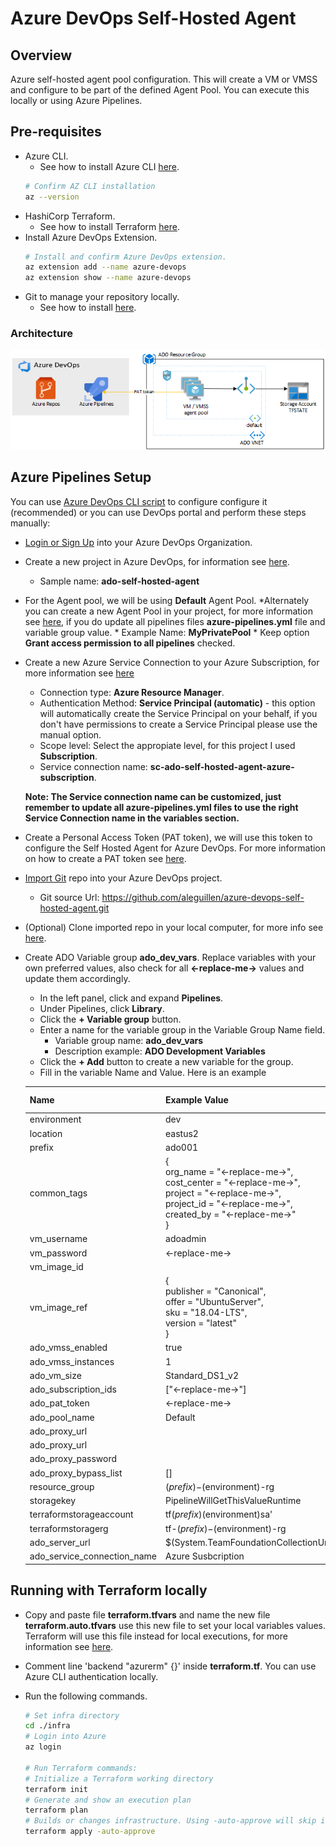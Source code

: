 # Azure DevOps Self-Hosted Agent

## Overview 
Azure self-hosted agent pool configuration. This will create a VM or VMSS and configure to be part of the defined Agent Pool. You can execute this locally or using Azure Pipelines.

## Pre-requisites

* Azure CLI.
    * See how to install Azure CLI [here](https://docs.microsoft.com/en-us/cli/azure/install-azure-cli?view=azure-cli-latest).
    ```bash
    # Confirm AZ CLI installation
    az --version
    ```
* HashiCorp Terraform.
    * See how to install Terraform [here](https://learn.hashicorp.com/terraform/azure/install_az).
* Install Azure DevOps Extension.
    ```bash
    # Install and confirm Azure DevOps extension.
    az extension add --name azure-devops
    az extension show --name azure-devops
    ```
* Git to manage your repository locally.
    *  See how to install [here](https://git-scm.com/downloads).

### Architecture 

![](/images/architecture.png)

## Azure Pipelines Setup

You can use [Azure DevOps CLI script](/infra/azure-pipelines.sh) to configure configure it (recommended) or you can use DevOps portal and perform these steps manually:

* [Login or Sign Up](https://dev.azure.com) into your Azure DevOps Organization.
* Create a new project in Azure DevOps, for information see [here](https://docs.microsoft.com/en-us/azure/devops/organizations/projects/create-project).
    * Sample name: **ado-self-hosted-agent**
* For the Agent pool, we will be using **Default** Agent Pool. 
    *Alternately you can create a new Agent Pool in your project, for more information see [here](https://docs.microsoft.com/en-us/azure/devops/pipelines/agents/pools-queues), if you do update all pipelines files **azure-pipelines.yml** file and variable group value.
        * Example Name: **MyPrivatePool**
        * Keep option **Grant access permission to all pipelines** checked.
* Create a new Azure Service Connection to your Azure Subscription, for more information see [here](https://docs.microsoft.com/en-us/azure/devops/pipelines/library/service-endpoints)
    * Connection type: **Azure Resource Manager**.
    * Authentication Method: **Service Principal (automatic)** - this option will automatically create the Service Principal on your behalf, if you don't have permissions to create a Service Principal please use the manual option. 
    * Scope level: Select the appropiate level, for this project I used **Subscription**.
    * Service connection name: **sc-ado-self-hosted-agent-azure-subscription**.
    
    **Note: The Service connection name can be customized, just remember to update all azure-pipelines.yml files to use the right Service Connection name in the variables section.**

* Create a Personal Access Token (PAT token), we will use this token to configure the Self Hosted Agent for Azure DevOps. For more information on how to create a PAT token see [here](https://docs.microsoft.com/en-us/azure/devops/organizations/accounts/use-personal-access-tokens-to-authenticate).
* [Import Git](https://docs.microsoft.com/en-us/azure/devops/repos/git/import-git-repository) repo into your Azure DevOps project.
    * Git source Url: https://github.com/aleguillen/azure-devops-self-hosted-agent.git
* (Optional) Clone imported repo in your local computer, for more info see [here](https://docs.microsoft.com/en-us/azure/devops/repos/git/clone).
* Create ADO Variable group **ado_dev_vars**. Replace variables with your own preferred values, also check for all **<-replace-me->** values and update them accordingly. 
    * In the left panel, click and expand **Pipelines**.
    * Under Pipelines, click **Library**.
    * Click the **+ Variable group** button.
    * Enter a name for the variable group in the Variable Group Name field.
        * Variable group name: **ado_dev_vars**
        * Description example: **ADO Development Variables**
    * Click the **+ Add** button to create a new variable for the group.
    * Fill in the variable Name and Value. Here is an example

    | Name | Example Value | Is Secret |
    | -- | -- | -- |
    | environment | dev | No |
    | location | eastus2 | No |
    | prefix | ado001 | No |
    | common_tags | { <br>org_name    = "<-replace-me->",<br>cost_center = "<-replace-me->",<br>project     = "<-replace-me->",<br>project_id  = "<-replace-me->",<br>created_by  = "<-replace-me->"<br>} | No |
    | vm_username | adoadmin | No |
    | vm_password | <-replace-me-> | Yes |
    | vm_image_id |  | No | 
    | vm_image_ref | {<br>publisher = "Canonical",<br>offer     = "UbuntuServer",<br>sku       = "18.04-LTS",<br>version   = "latest"<br>} | No |
    | ado_vmss_enabled | true | No |
    | ado_vmss_instances | 1 | No | 
    | ado_vm_size | Standard_DS1_v2 | No |
    | ado_subscription_ids | ["<-replace-me->"] | No |
    | ado_pat_token | <-replace-me-> | Yes |
    | ado_pool_name | Default | No |
    | ado_proxy_url |  | No |
    | ado_proxy_url |  | No |
    | ado_proxy_password |  | Yes |
    | ado_proxy_bypass_list | []  | No |
    | resource_group | $(prefix)-$(environment)-rg | No |
    | storagekey | PipelineWillGetThisValueRuntime | No |
    | terraformstorageaccount | tf$(prefix)$(environment)sa' | No |
    | terraformstoragerg | tf-$(prefix)-$(environment)-rg | No |
    | ado_server_url | $(System.TeamFoundationCollectionUri) | No |
    | ado_service_connection_name | Azure Susbcription | No |

    
## Running with Terraform locally

* Copy and paste file **terraform.tfvars** and name the new file **terraform.auto.tfvars** use this new file to set your local variables values. Terraform will use this file instead for local executions, for more information see [here](https://www.terraform.io/docs/configuration/variables.html#variable-definition-precedence).
* Comment line 'backend "azurerm" {}' inside **terraform.tf**. You can use Azure CLI authentication locally.
* Run the following commands.

    ```bash
    # Set infra directory
    cd ./infra
    # Login into Azure
    az login 

    # Run Terraform commands:
    # Initialize a Terraform working directory
    terraform init
    # Generate and show an execution plan
    terraform plan
    # Builds or changes infrastructure. Using -auto-approve will skip interactive approval of plan before applying. 
    terraform apply -auto-approve
    ```
